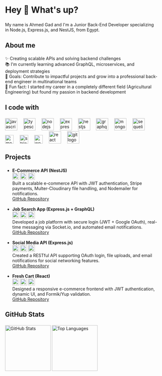 <h1 align="left">Hey 👋 What's up?</h1>

###

<p align="left">My name is Ahmed Gad and I'm a Junior Back-End Developer specializing in Node.js, Express.js, and NestJS, from Egypt.</p>

###

<h2 align="left">About me</h2>

###

<p align="left">
✨ Creating scalable APIs and solving backend challenges  <br>
📚 I'm currently learning advanced GraphQL, microservices, and deployment strategies <br>
🎯 Goals: Contribute to impactful projects and grow into a professional back-end engineer in multinational teams <br>
🎲 Fun fact: I started my career in a completely different field (Agricultural Engineering) but found my passion in backend development
</p>

###

<h2 align="left">I code with</h2>

###

<div align="left">
  <img src="https://cdn.jsdelivr.net/gh/devicons/devicon/icons/javascript/javascript-original.svg" height="40" alt="javascript logo"  />
  <img width="12" />
  <img src="https://cdn.jsdelivr.net/gh/devicons/devicon/icons/typescript/typescript-original.svg" height="40" alt="typescript logo"  />
  <img width="12" />
  <img src="https://cdn.jsdelivr.net/gh/devicons/devicon/icons/nodejs/nodejs-original.svg" height="40" alt="nodejs logo"  />
  <img width="12" />
  <img src="https://cdn.jsdelivr.net/gh/devicons/devicon/icons/express/express-original.svg" height="40" alt="express logo"  />
  <img width="12" />
  <img src="https://cdn.jsdelivr.net/gh/devicons/devicon/icons/nestjs/nestjs-original.svg" height="40" alt="nestjs logo"  />
  <img width="12" />
  <img src="https://cdn.jsdelivr.net/gh/devicons/devicon/icons/graphql/graphql-plain.svg" height="40" alt="graphql logo"  />
  <img width="12" />
  <img src="https://cdn.jsdelivr.net/gh/devicons/devicon/icons/mongodb/mongodb-original.svg" height="40" alt="mongodb logo"  />
  <img width="12" />
  <img src="https://cdn.jsdelivr.net/gh/devicons/devicon/icons/sequelize/sequelize-original.svg" height="40" alt="sequelize logo"  />
  <img width="12" />
  <img src="https://img.shields.io/badge/Mongoose-880000?style=for-the-badge&logoColor=white" height="28" alt="mongoose badge"  />
  <img width="12" />
  <img src="https://img.shields.io/badge/Stripe-635BFF?style=for-the-badge&logo=stripe&logoColor=white" height="28" alt="stripe badge"  />
  <img width
="12" />
  <img src="https://img.shields.io/badge/WebSocket-010101?style=for-the-badge&logo=socket.io&logoColor=white" height="28" alt="websocket badge"  />
  <img width="12" />
  <img src="https://cdn.jsdelivr.net/gh/devicons/devicon/icons/react/react-original.svg" height="40" alt="react logo"  />
  <img width="12" />
  <img src="https://cdn.jsdelivr.net/gh/devicons/devicon/icons/git/git-original.svg" height="40" alt="git logo"  />
</div>

###

<h2 align="left">Projects</h2>

###

<ul>
  <li>
    <strong>E-Commerce API (NestJS)</strong><br>
    <img src="https://img.shields.io/badge/NestJS-E0234E?style=for-the-badge&logo=nestjs&logoColor=white" height="22"/>
    <img src="https://img.shields.io/badge/TypeScript-007ACC?style=for-the-badge&logo=typescript&logoColor=white" height="22"/>
    <img src="https://img.shields.io/badge/MongoDB-4EA94B?style=for-the-badge&logo=mongodb&logoColor=white" height="22"/>
    <br>Built a scalable e-commerce API with JWT authentication, Stripe payments, Multer-Cloudinary file handling, and Nodemailer for notifications.<br>
    <a href="https://github.com/AhmedGad3/ecommerce-nestjs" target="_blank">GitHub Repository</a>
  </li>
  <br>
  <li>
    <strong>Job Search App (Express.js + GraphQL)</strong><br>
    <img src="https://img.shields.io/badge/Express.js-000000?style=for-the-badge&logo=express&logoColor=white" height="22"/>
    <img src="https://img.shields.io/badge/GraphQL-E10098?style=for-the-badge&logo=graphql&logoColor=white" height="22"/>
    <img src="https://img.shields.io/badge/Socket.io-010101?style=for-the-badge&logo=socket.io&logoColor=white" height="22"/>
    <br>Developed a job platform with secure login (JWT + Google OAuth), real-time messaging via Socket.io, and automated email notifications.<br>
    <a href="https://github.com/AhmedGad3/Job-Search-App" target="_blank">GitHub Repository</a>
  </li>
  <br>
  <li>
    <strong>Social Media API (Express.js)</strong><br>
    <img src="https://img.shields.io/badge/Express.js-000000?style=for-the-badge&logo=express&logoColor=white" height="22"/>
    <img src="https://img.shields.io/badge/MongoDB-4EA94B?style=for-the-badge&logo=mongodb&logoColor=white" height="22"/>
    <img src="https://img.shields.io/badge/OAuth-3EAAAF?style=for-the-badge&logo=auth0&logoColor=white" height="22"/>
    <br>Created a RESTful API supporting OAuth login, file uploads, and email notifications for social networking features.<br>
    <a href="https://github.com/AhmedGad3/social-app" target="_blank">GitHub Repository</a>
  </li>
  <br>
  <li>
    <strong>Fresh Cart (React)</strong><br>
    <img src="https://img.shields.io/badge/React-20232A?style=for-the-badge&logo=react&logoColor=61DAFB" height="22"/>
    <img src="https://img.shields.io/badge/Tailwind_CSS-38B2AC?style=for-the-badge&logo=tailwind-css&logoColor=white" height="22"/>
    <img src="https://img.shields.io/badge/Vite-646CFF?style=for-the-badge&logo=vite&logoColor=white" height="22"/>
    <br>Designed a responsive e-commerce frontend with JWT authentication, dynamic UI, and Formik/Yup validation.<br>
    <a href="https://github.com/AhmedGad3/fresh-Cart" target="_blank">GitHub Repository</a>
  </li>
</ul>

###

<h2 align="left">GitHub Stats</h2>

###

<p align="left">
  <img src="https://github-readme-stats.vercel.app/api?username=AhmedGad3&show_icons=true&theme=tokyonight" alt="GitHub Stats" height="150" />
  <img src="https://github-readme-stats.vercel.app/api/top-langs/?username=AhmedGad3&layout=compact&theme=tokyonight" alt="Top Languages" height="150" />
</p>
